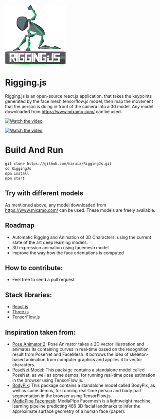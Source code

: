 <img src="./assets/logo.png" width="200" alt="logo"/>

# Rigging.js 

Rigging.js is an open-source react.js application, that takes the keypoints generated by the face mesh tensorflow.js model, then map the movement that the person is doing in front of the camera into a 3d model. Any model downloaded from https://www.mixamo.com/ can be used. 

[![Watch the video](https://img.youtube.com/vi/kmRxm055Mb8/maxresdefault.jpg)](https://youtu.be/kmRxm055Mb8)

[![Watch the video](https://img.youtube.com/vi/aguEcJN-FNM/maxresdefault.jpg)](https://youtu.be/aguEcJN-FNM)

# Build And Run
````
git clone https://github.com/haruiz/RiggingJs.git
cd RiggingJs
npm install
npm start
```` 

## Try with different models

As mentioned above, any model downloaded from https://www.mixamo.com/ can be used. These models are freely available.

## Roadmap

- Automatic Rigging and Animation of 3D Characters: using the current state of the art deep learning models.
- 3D expression animation using facemesh model 
- Improve the way how the face orientations is computed

## How to contribute:

- Feel free to send a pull request

## Stack libraries:
- [React.js](https://reactjs.org/)
- [Three.js](https://threejs.org/)
- [TensorFlow.js](https://js.tensorflow.org/api/latest/)

## Inspiration taken from:

- [Pose Animator 2](https://github.com/yemount/pose-animator): Pose Animator takes a 2D vector illustration and animates its containing curves in real-time based on the recognition result from PoseNet and FaceMesh. It borrows the idea of skeleton-based animation from computer graphics and applies it to vector characters.
- [PoseNet Model](https://github.com/tensorflow/tfjs-models/tree/master/posenet):
This package contains a standalone model called PoseNet, as well as some demos, for running real-time pose estimation in the browser using TensorFlow.js.
- [BodyPix](https://github.com/tensorflow/tfjs-models/tree/master/body-pix): This package contains a standalone model called BodyPix, as well as some demos, for running real-time person and body part segmentation in the browser using TensorFlow.js.
- [MediaPipe Facemesh](https://github.com/tensorflow/tfjs-models/tree/master/facemesh): MediaPipe Facemesh is a lightweight machine learning pipeline predicting 486 3D facial landmarks to infer the approximate surface geometry of a human face (paper).


